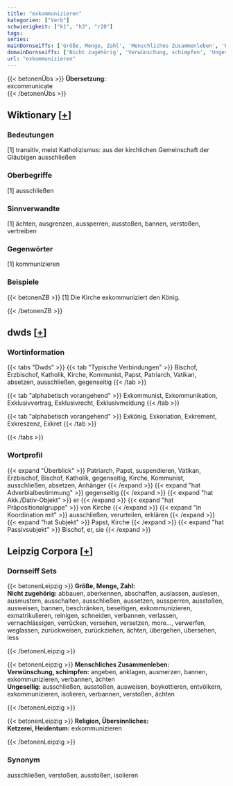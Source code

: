 ```yaml
---
title: "exkommunizieren"
kategorien: ["Verb"]
schwierigkeit: ["k1", "h3", "r20"]
tags:
series:
mainDornseiffs: ['Größe, Menge, Zahl', 'Menschliches Zusammenleben', 'Religion, Übersinnliches']
domainDornseiffs: ['Nicht zugehörig', 'Verwünschung, schimpfen', 'Ungesellig', 'Ketzerei, Heidentum']
url: "exkommunizieren"
---
```


{{< betonenÜbs >}}
**Übersetzung:**  
excommunicate  
{{< /betonenÜbs >}}

## Wiktionary [[+](https://de.wiktionary.org/wiki/exkommunizieren)]

### Bedeutungen
[1] transitiv, meist Katholizismus: aus der kirchlichen Gemeinschaft der Gläubigen ausschließen  

### Oberbegriffe
[1] ausschließen  

### Sinnverwandte
[1] ächten, ausgrenzen, aussperren, ausstoßen, bannen, verstoßen, vertreiben  

### Gegenwörter
[1] kommunizieren  

### Beispiele
{{< betonenZB >}}
[1] Die Kirche exkommuniziert den König.  

{{< /betonenZB >}}


## dwds [[+](https://www.dwds.de/wb/exkommunizieren)]

### Wortinformation
{{< tabs "Dwds" >}}
{{< tab "Typische Verbindungen" >}}
Bischof, Erzbischof, Katholik, Kirche, Kommunist, Papst, Patriarch, Vatikan, absetzen, ausschließen, gegenseitig
{{< /tab >}}

{{< tab "alphabetisch vorangehend" >}}
Exkommunist, Exkommunikation, Exklusivvertrag, Exklusivrecht, Exklusivmeldung
{{< /tab >}}

{{< tab "alphabetisch vorangehend" >}}
Exkönig, Exkoriation, Exkrement, Exkreszenz, Exkret
{{< /tab >}}

{{< /tabs >}}

### Wortprofil
{{< expand "Überblick" >}} Patriarch, Papst, suspendieren, Vatikan, Erzbischof, Bischof, Katholik, gegenseitig, Kirche, Kommunist, ausschließen, absetzen, Anhänger {{< /expand >}}
{{< expand "hat Adverbialbestimmung" >}} gegenseitig {{< /expand >}}
{{< expand "hat Akk./Dativ-Objekt" >}} er {{< /expand >}}
{{< expand "hat Präpositionalgruppe" >}} von Kirche {{< /expand >}}
{{< expand "in Koordination mit" >}} ausschließen, verurteilen, erklären {{< /expand >}}
{{< expand "hat Subjekt" >}} Papst, Kirche {{< /expand >}}
{{< expand "hat Passivsubjekt" >}} Bischof, er, sie {{< /expand >}}

## Leipzig Corpora [[+](https://corpora.uni-leipzig.de/en/res?word=exkommunizieren&corpusId=deu_newscrawl-public_2018)]

### Dornseiff Sets
{{< betonenLeipzig >}}
**Größe, Menge, Zahl:**  
**Nicht zugehörig:** abbauen, aberkennen, abschaffen, auslassen, auslesen, ausmustern, ausschalten, ausschließen, aussetzen, aussperren, ausstoßen, ausweisen, bannen, beschränken, beseitigen, exkommunizieren, exmatrikulieren, reinigen, schneiden, verbannen, verlassen, vernachlässigen, verrücken, versehen, versetzen, more..., verwerfen, weglassen, zurückweisen, zurückziehen, ächten, übergehen, übersehen, less  

{{< /betonenLeipzig >}}


{{< betonenLeipzig >}}
**Menschliches Zusammenleben:**  
**Verwünschung, schimpfen:** angeben, anklagen, ausmerzen, bannen, exkommunizieren, verbannen, ächten  
**Ungesellig:** ausschließen, ausstoßen, ausweisen, boykottieren, entvölkern, exkommunizieren, isolieren, verbannen, verstoßen, ächten  

{{< /betonenLeipzig >}}


{{< betonenLeipzig >}}
**Religion, Übersinnliches:**  
**Ketzerei, Heidentum:** exkommunizieren  

{{< /betonenLeipzig >}}

### Synonym
ausschließen, verstoßen, ausstoßen, isolieren

